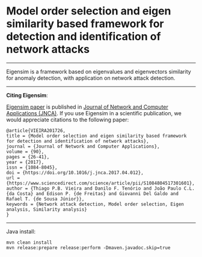 Model order selection and eigen similarity based framework for detection and identification of network attacks
==============================================================================================================
-----

Eigensim is a framework based on eigenvalues and eigenvectors similarity for anomaly detection, with application on network attack detection.

-----
**Citing Eigensim**:

[Eigensim paper](https://www.sciencedirect.com/science/article/abs/pii/S1084804517301601) is published in
[Journal of Network and Computer Applications (JNCA)](https://www.sciencedirect.com/journal/journal-of-network-and-computer-applications).
If you use Eigensim in a scientific publication, we would appreciate citations to the following paper:

	@article{VIEIRA201726,
	title = {Model order selection and eigen similarity based framework for detection and identification of network attacks},
	journal = {Journal of Network and Computer Applications},
	volume = {90},
	pages = {26-41},
	year = {2017},
	issn = {1084-8045},
	doi = {https://doi.org/10.1016/j.jnca.2017.04.012},
	url = {https://www.sciencedirect.com/science/article/pii/S1084804517301601},
	author = {Thiago P.B. Vieira and Danilo F. Tenório and João Paulo C.L. {da Costa} and Edison P. {de Freitas} and Giovanni Del Galdo and Rafael T. {de Sousa Júnior}},
	keywords = {Network attack detection, Model order selection, Eigen analysis, Similarity analysis}
	}

-----
Java install:
```console
mvn clean install
mvn release:prepare release:perform -Dmaven.javadoc.skip=true
```
